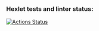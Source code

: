 ### Hexlet tests and linter status:
[![Actions Status](https://github.com/DronZion/java-project-61/actions/workflows/hexlet-check.yml/badge.svg)](https://github.com/DronZion/java-project-61/actions)